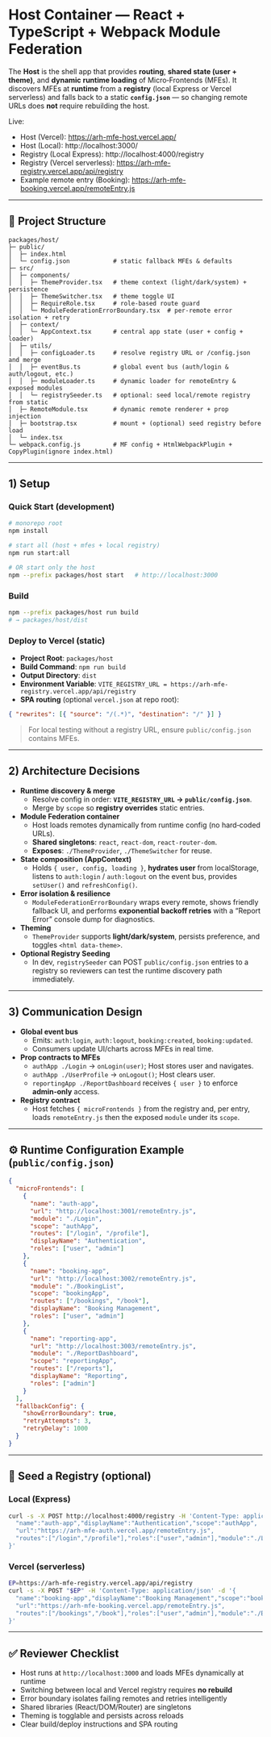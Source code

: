 # Host Container — React + TypeScript + Webpack Module Federation

The **Host** is the shell app that provides **routing**, **shared state (user + theme)**, and **dynamic runtime loading** of Micro‑Frontends (MFEs). It discovers MFEs at **runtime** from a **registry** (local Express or Vercel serverless) and falls back to a static **`config.json`** — so changing remote URLs does **not** require rebuilding the host.

Live:
- Host (Vercel): https://arh-mfe-host.vercel.app/
- Host (Local): http://localhost:3000/
- Registry (Local Express): http://localhost:4000/registry
- Registry (Vercel serverless): https://arh-mfe-registry.vercel.app/api/registry
- Example remote entry (Booking): https://arh-mfe-booking.vercel.app/remoteEntry.js

---

## 📁 Project Structure

```
packages/host/
├─ public/
│  ├─ index.html
│  └─ config.json            # static fallback MFEs & defaults
├─ src/
│  ├─ components/
│  │  ├─ ThemeProvider.tsx   # theme context (light/dark/system) + persistence
│  │  ├─ ThemeSwitcher.tsx   # theme toggle UI
│  │  ├─ RequireRole.tsx     # role-based route guard
│  │  └─ ModuleFederationErrorBoundary.tsx  # per-remote error isolation + retry
│  ├─ context/
│  │  └─ AppContext.tsx      # central app state (user + config + loader)
│  ├─ utils/
│  │  ├─ configLoader.ts     # resolve registry URL or /config.json and merge
│  │  ├─ eventBus.ts         # global event bus (auth/login & auth/logout, etc.)
│  │  ├─ moduleLoader.ts     # dynamic loader for remoteEntry & exposed modules
│  │  └─ registrySeeder.ts   # optional: seed local/remote registry from static
│  ├─ RemoteModule.tsx       # dynamic remote renderer + prop injection
│  ├─ bootstrap.tsx          # mount + (optional) seed registry before load
│  └─ index.tsx
└─ webpack.config.js         # MF config + HtmlWebpackPlugin + CopyPlugin(ignore index.html)
```

---

## 1) Setup

### Quick Start (development)
```bash
# monorepo root
npm install

# start all (host + mfes + local registry)
npm run start:all

# OR start only the host
npm --prefix packages/host start   # http://localhost:3000
```

### Build
```bash
npm --prefix packages/host run build
# → packages/host/dist
```

### Deploy to Vercel (static)
- **Project Root**: `packages/host`
- **Build Command**: `npm run build`
- **Output Directory**: `dist`
- **Environment Variable**: `VITE_REGISTRY_URL = https://arh-mfe-registry.vercel.app/api/registry`
- **SPA routing** (optional `vercel.json` at repo root):
```json
{ "rewrites": [{ "source": "/(.*)", "destination": "/" }] }
```

> For local testing without a registry URL, ensure `public/config.json` contains MFEs.

---

## 2) Architecture Decisions

- **Runtime discovery & merge**
  - Resolve config in order: **`VITE_REGISTRY_URL` → `public/config.json`**.
  - Merge by `scope` so **registry overrides** static entries.
- **Module Federation container**
  - Host loads remotes dynamically from runtime config (no hard‑coded URLs).
  - **Shared singletons**: `react`, `react-dom`, `react-router-dom`.
  - **Exposes**: `./ThemeProvider`, `./ThemeSwitcher` for reuse.
- **State composition (AppContext)**
  - Holds `{ user, config, loading }`, **hydrates user** from localStorage,
    listens to `auth:login` / `auth:logout` on the event bus,
    provides `setUser()` and `refreshConfig()`.
- **Error isolation & resilience**
  - `ModuleFederationErrorBoundary` wraps every remote,
    shows friendly fallback UI, and performs **exponential backoff retries**
    with a “Report Error” console dump for diagnostics.
- **Theming**
  - `ThemeProvider` supports **light/dark/system**, persists preference,
    and toggles `<html data-theme>`.
- **Optional Registry Seeding**
  - In dev, `registrySeeder` can POST `public/config.json` entries to a registry
    so reviewers can test the runtime discovery path immediately.

---

## 3) Communication Design

- **Global event bus**
  - Emits: `auth:login`, `auth:logout`, `booking:created`, `booking:updated`.
  - Consumers update UI/charts across MFEs in real time.
- **Prop contracts to MFEs**
  - `authApp ./Login` → `onLogin(user)`; Host stores user and navigates.
  - `authApp ./UserProfile` → `onLogout()`; Host clears user.
  - `reportingApp ./ReportDashboard` receives `{ user }` to enforce **admin‑only** access.
- **Registry contract**
  - Host fetches `{ microFrontends }` from the registry and, per entry,
    loads `remoteEntry.js` then the exposed `module` under its `scope`.

---

## ⚙️ Runtime Configuration Example (`public/config.json`)

```json
{
  "microFrontends": [
    {
      "name": "auth-app",
      "url": "http://localhost:3001/remoteEntry.js",
      "module": "./Login",
      "scope": "authApp",
      "routes": ["/login", "/profile"],
      "displayName": "Authentication",
      "roles": ["user", "admin"]
    },
    {
      "name": "booking-app",
      "url": "http://localhost:3002/remoteEntry.js",
      "module": "./BookingList",
      "scope": "bookingApp",
      "routes": ["/bookings", "/book"],
      "displayName": "Booking Management",
      "roles": ["user", "admin"]
    },
    {
      "name": "reporting-app",
      "url": "http://localhost:3003/remoteEntry.js",
      "module": "./ReportDashboard",
      "scope": "reportingApp",
      "routes": ["/reports"],
      "displayName": "Reporting",
      "roles": ["admin"]
    }
  ],
  "fallbackConfig": {
    "showErrorBoundary": true,
    "retryAttempts": 3,
    "retryDelay": 1000
  }
}
```

---

## 🧪 Seed a Registry (optional)

### Local (Express)
```bash
curl -s -X POST http://localhost:4000/registry -H 'Content-Type: application/json' -d '{
  "name":"auth-app","displayName":"Authentication","scope":"authApp",
  "url":"https://arh-mfe-auth.vercel.app/remoteEntry.js",
  "routes":["/login","/profile"],"roles":["user","admin"],"module":"./Login"
}'
```

### Vercel (serverless)
```bash
EP=https://arh-mfe-registry.vercel.app/api/registry
curl -s -X POST "$EP" -H 'Content-Type: application/json' -d '{
  "name":"booking-app","displayName":"Booking Management","scope":"bookingApp",
  "url":"https://arh-mfe-booking.vercel.app/remoteEntry.js",
  "routes":["/bookings","/book"],"roles":["user","admin"],"module":"./BookingList"
}'
```

---

## ✅ Reviewer Checklist

- Host runs at `http://localhost:3000` and loads MFEs dynamically at runtime
- Switching between local and Vercel registry requires **no rebuild**
- Error boundary isolates failing remotes and retries intelligently
- Shared libraries (React/DOM/Router) are singletons
- Theming is togglable and persists across reloads
- Clear build/deploy instructions and SPA routing
